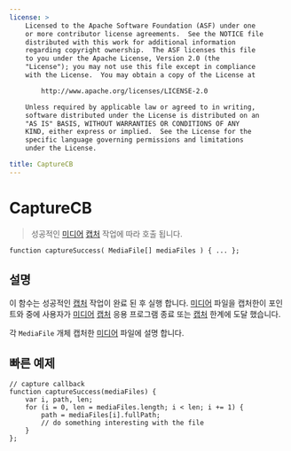 ```yaml
---
license: >
    Licensed to the Apache Software Foundation (ASF) under one
    or more contributor license agreements.  See the NOTICE file
    distributed with this work for additional information
    regarding copyright ownership.  The ASF licenses this file
    to you under the Apache License, Version 2.0 (the
    "License"); you may not use this file except in compliance
    with the License.  You may obtain a copy of the License at

        http://www.apache.org/licenses/LICENSE-2.0

    Unless required by applicable law or agreed to in writing,
    software distributed under the License is distributed on an
    "AS IS" BASIS, WITHOUT WARRANTIES OR CONDITIONS OF ANY
    KIND, either express or implied.  See the License for the
    specific language governing permissions and limitations
    under the License.

title: CaptureCB
---
```


# CaptureCB

> 성공적인 [미디어](../media.html) [캡처](capture.html) 작업에 따라 호출 됩니다.

    function captureSuccess( MediaFile[] mediaFiles ) { ... };
    

## 설명

이 함수는 성공적인 [캡처](capture.html) 작업이 완료 된 후 실행 합니다. [미디어](../media.html) 파일을 캡처한이 포인트와 중에 사용자가 [미디어](../media.html) [캡처](capture.html) 응용 프로그램 종료 또는 [캡처](capture.html) 한계에 도달 했습니다.

각 `MediaFile` 개체 캡처한 [미디어](../media.html) 파일에 설명 합니다.

## 빠른 예제

    // capture callback
    function captureSuccess(mediaFiles) {
        var i, path, len;
        for (i = 0, len = mediaFiles.length; i < len; i += 1) {
            path = mediaFiles[i].fullPath;
            // do something interesting with the file
        }
    };